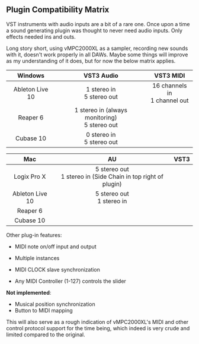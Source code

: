 ## Plugin Compatibility Matrix

VST instruments with audio inputs are a bit of a rare one. Once upon a time a sound generating plugin was thought to never need audio inputs. Only effects needed ins and outs.

Long story short, using vMPC2000XL as a sampler, recording new sounds with it, doesn't work properly in all DAWs. Maybe some things will improve as my understanding of it does, but for now the below matrix applies.


|     Windows     |                    VST3 Audio                     |             VST3 MIDI             |
| :-------------: | :-----------------------------------------------: | :-------------------------------: |
| Ableton Live 10 |           1 stereo in<br />5 stereo out           | 16 channels in<br />1 channel out |
|    Reaper 6     | 1 stereo in (always monitoring)<br />5 stereo out |                                   |
|    Cubase 10    |           0 stereo in<br />5 stereo out           |                                   |

|       Mac       |                              AU                              | VST3 |
| :-------------: | :----------------------------------------------------------: | :--: |
|   Logix Pro X   | 5 stereo out<br />1 stereo in (Side Chain in top right of plugin) |      |
| Ableton Live 10 |                5 stereo out<br />1 stereo in                 |      |
|    Reaper 6     |                                                              |      |
|    Cubase 10    |                                                              |      |

Other plug-in features:

* MIDI note on/off input and output

* Multiple instances

* MIDI CLOCK slave synchronization

* Any MIDI Controller (1-127) controls the slider

  

**Not implemented**:

* Musical position synchronization
* Button to MIDI mapping

This will also serve as a rough indication of vMPC2000XL's MIDI and other control protocol support for the time being, which indeed is very crude and limited compared to the original.